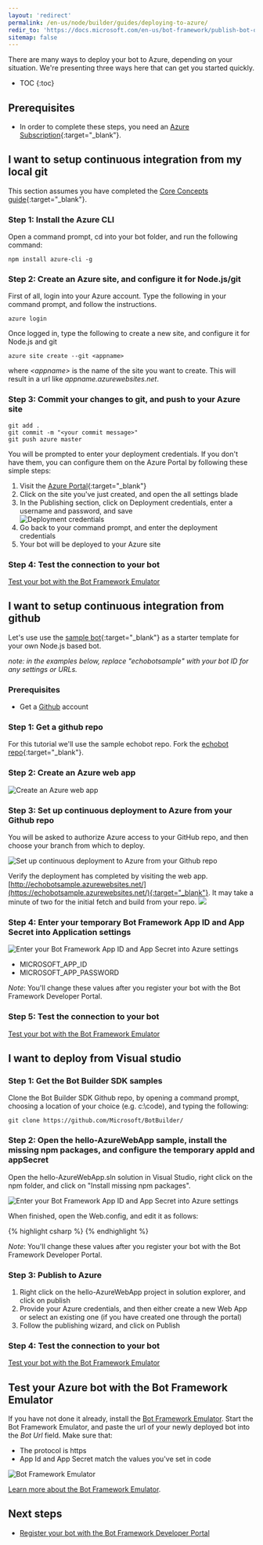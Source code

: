 ```yaml
---
layout: 'redirect'
permalink: /en-us/node/builder/guides/deploying-to-azure/
redir_to: 'https://docs.microsoft.com/en-us/bot-framework/publish-bot-overview'
sitemap: false
---
```



There are many ways to deploy your bot to Azure, depending on your situation. We're presenting three ways here that can get you started quickly.

* TOC
{:toc}


## Prerequisites

* In order to complete these steps, you need an [Azure Subscription](https://azure.microsoft.com/en-us/free/){:target="_blank"}.


## I want to setup continuous integration from my local git

This section assumes you have completed the [Core Concepts guide](/en-us/node/builder/guides/core-concepts/){:target="_blank"}. 

### Step 1: Install the Azure CLI

Open a command prompt, cd into your bot folder, and run the following command:

    npm install azure-cli -g

### Step 2: Create an Azure site, and configure it for Node.js/git

First of all, login into your Azure account. Type the following in your command prompt, and follow the instructions.

    azure login

Once logged in, type the following to create a new site, and configure it for Node.js and git

    azure site create --git <appname>

where *\<appname\>* is the name of the site you want to create. This will result in a url like *appname.azurewebsites.net*.

### Step 3: Commit your changes to git, and push to your Azure site

    git add .
    git commit -m "<your commit message>"
    git push azure master

You will be prompted to enter your deployment credentials. If you don't have them, you can configure them on the Azure Portal by following these simple steps:

1. Visit the [Azure Portal](http://portal.azure.com/){:target="_blank"}
2. Click on the site you've just created, and open the all settings blade
3. In the Publishing section, click on Deployment credentials, enter a username and password, and save  
![Deployment credentials](/en-us/images/builder/publishing-your-bot-deployment-credentials.png)
4. Go back to your command prompt, and enter the deployment credentials
5. Your bot will be deployed to your Azure site

### Step 4: Test the connection to your bot

[Test your bot with the Bot Framework Emulator](#test-your-azure-bot-with-the-bot-framework-emulator)

## I want to setup continuous integration from github

Let's use use the [sample bot](https://github.com/fuselabs/echobot){:target="_blank"} as a starter template for your own Node.js based bot.

*note: in the examples below, replace "echobotsample" with your bot ID for any settings or URLs.*

### Prerequisites

* Get a [Github](http://github.com) account

### Step 1: Get a github repo

For this tutorial we'll use the sample echobot repo. 
Fork the [echobot repo](https://github.com/fuselabs/echobot){:target="_blank"}.

### Step 2: Create an Azure web app

![Create an Azure web app](/en-us/images/builder/azure-create-webapp.png?raw=true)

### Step 3: Set up continuous deployment to Azure from your Github repo

You will be asked to authorize Azure access to your GitHub repo, and then choose your branch from which to deploy.

![Set up continuous deployment to Azure from your Github repo](/en-us/images/builder/azure-deployment.png?raw=true)

Verify the deployment has completed by visiting the web app. [http://echobotsample.azurewebsites.net/](https://echobotsample.azurewebsites.net/){:target="_blank"}. It may take a minute of two for the initial fetch and build from your repo.
![](/en-us/images/builder/azure-browse.png?raw=true)

### Step 4: Enter your temporary Bot Framework App ID and App Secret into Application settings

![Enter your Bot Framework App ID and App Secret into Azure settings](/en-us/images/builder/azure-secrets.png?raw=true)

* MICROSOFT_APP_ID
* MICROSOFT_APP_PASSWORD

*Note*: You'll change these values after you register your bot with the Bot Framework Developer Portal.

### Step 5: Test the connection to your bot

[Test your bot with the Bot Framework Emulator](#test-your-azure-bot-with-the-bot-framework-emulator)

## I want to deploy from Visual studio

### Step 1: Get the Bot Builder SDK samples

Clone the Bot Builder SDK Github repo, by opening a command prompt, choosing a location of your choice (e.g. c:\code), and typing the following:

    git clone https://github.com/Microsoft/BotBuilder/

### Step 2: Open the hello-AzureWebApp sample, install the missing npm packages, and configure the temporary appId and appSecret

Open the hello-AzureWebApp.sln solution in Visual Studio, right click on the npm folder, and click on "Install missing npm packages".

![Enter your Bot Framework App ID and App Secret into Azure settings](/en-us/images/builder/publishing-your-bot-install-npm.png)

When finished, open the Web.config, and edit it as follows:

{% highlight csharp %}
  <appSettings>
    <add key="BOTFRAMEWORK_APPID" value="appid" />
    <add key="BOTFRAMEWORK_APPSECRET" value="appsecret" />
  </appSettings>
{% endhighlight %}

*Note*: You'll change these values after you register your bot with the Bot Framework Developer Portal.

### Step 3: Publish to Azure

1. Right click on the hello-AzureWebApp project in solution explorer, and click on publish
2. Provide your Azure credentials, and then either create a new Web App or select an existing one (if you have created one through the portal)
3. Follow the publishing wizard, and click on Publish

### Step 4: Test the connection to your bot

[Test your bot with the Bot Framework Emulator](#test-your-azure-bot-with-the-bot-framework-emulator)

## Test your Azure bot with the Bot Framework Emulator

If you have not done it already, install the [Bot Framework Emulator](/en-us/tools/bot-framework-emulator/).
Start the Bot Framework Emulator, and paste the url of your newly deployed bot into the *Bot Url* field. Make sure that:

* The protocol is https 
* App Id and App Secret match the values you've set in code

![Bot Framework Emulator](/en-us/images/builder/publishing-your-bot-emulator.png)

[Learn more about the Bot Framework Emulator](/en-us/tools/bot-framework-emulator/).

## Next steps

* [Register your bot with the Bot Framework Developer Portal](/en-us/csharp/builder/sdkreference/gettingstarted.html) 
